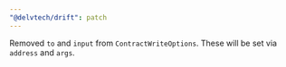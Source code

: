 ```yaml
---
"@delvtech/drift": patch
---
```


Removed `to` and `input` from `ContractWriteOptions`. These will be set via `address` and `args`.
